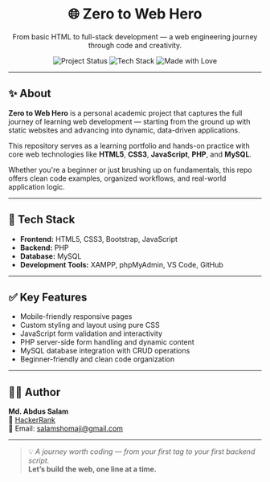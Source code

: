 <h1 align="center">🌐 Zero to Web Hero</h1>
<p align="center">From basic HTML to full-stack development — a web engineering journey through code and creativity.</p>

<p align="center">
  <img src="https://img.shields.io/badge/Project%20Status-Active-brightgreen?style=flat-square" alt="Project Status">
  <img src="https://img.shields.io/badge/Tech%20Stack-HTML%2FCSS%2C%20JavaScript%2C%20PHP%2C%20MySQL-blue?style=flat-square" alt="Tech Stack">
  <img src="https://img.shields.io/badge/Made%20With-Love%20%26%20Code-red?style=flat-square" alt="Made with Love">
</p>

---

## ✨ About

**Zero to Web Hero** is a personal academic project that captures the full journey of learning web development — starting from the ground up with static websites and advancing into dynamic, data-driven applications.

This repository serves as a learning portfolio and hands-on practice with core web technologies like **HTML5**, **CSS3**, **JavaScript**, **PHP**, and **MySQL**.

Whether you're a beginner or just brushing up on fundamentals, this repo offers clean code examples, organized workflows, and real-world application logic.

---

## 🔧 Tech Stack

- **Frontend:** HTML5, CSS3, Bootstrap, JavaScript 
- **Backend:** PHP
- **Database:** MySQL
- **Development Tools:** XAMPP, phpMyAdmin, VS Code, GitHub

---

## ✅ Key Features

- Mobile-friendly responsive pages
- Custom styling and layout using pure CSS
- JavaScript form validation and interactivity
- PHP server-side form handling and dynamic content
- MySQL database integration with CRUD operations
- Beginner-friendly and clean code organization

---

## 👨‍💻 Author

**Md. Abdus Salam**   
🔗 [HackerRank](https://www.hackerrank.com/salam0340)  
📧 Email: salamshomaji@gmail.com

---

> 💡 *A journey worth coding — from your first tag to your first backend script.*  
> **Let’s build the web, one line at a time.**
